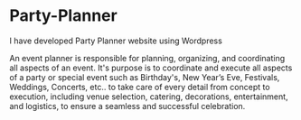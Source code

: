 # Party-Planner
I have developed Party Planner website using Wordpress

An event planner is responsible for planning, organizing, and coordinating all aspects of an event.
It's purpose is to coordinate and execute all aspects of a party or special event such as Birthday's, New Year’s Eve, Festivals, Weddings, Concerts, etc.. to take care of every detail from concept to execution, including venue selection, catering, decorations, entertainment, and logistics, to ensure a seamless and successful celebration.
